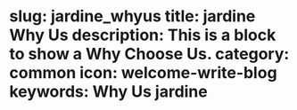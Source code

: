 slug: jardine_whyus
title: jardine Why Us
description: This is a block to show a Why Choose Us.
category: common
icon: welcome-write-blog
keywords: Why Us jardine
=====